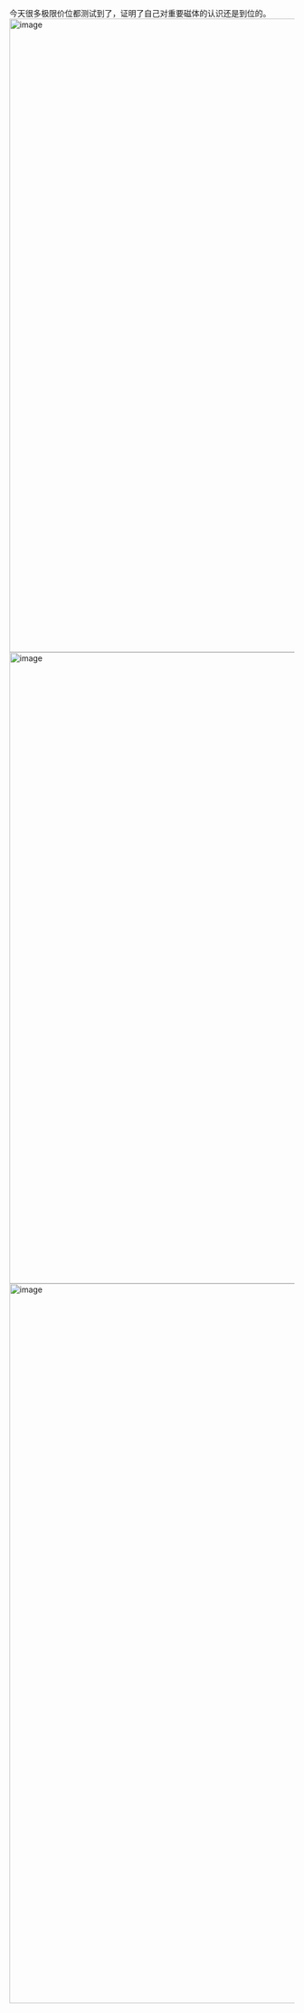 今天很多极限价位都测试到了，证明了自己对重要磁体的认识还是到位的。  
<img width="2628" height="1118" alt="image" src="https://github.com/user-attachments/assets/f19c58af-59db-4e64-aca5-d203f39ff697" />
<img width="2318" height="1114" alt="image" src="https://github.com/user-attachments/assets/7eb2015a-d4b0-4100-b964-23f4bdbd2370" />
<img width="2252" height="1270" alt="image" src="https://github.com/user-attachments/assets/d10c98c8-2c75-4011-b36f-fa7954375d47" />
